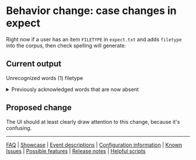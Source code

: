 # Behavior change: case changes in expect

Right now if a user has an item `FILETYPE` in `expect.txt` and adds `filetype` into the corpus, then check spelling will generate:

## Current output
Unrecognized words (1)
filetype


<details><summary>Previously acknowledged words that are now absent</summary>

FILETYPE
</details>

## Proposed change

The UI should at least clearly draw attention to this change, because it's confusing.

---
[FAQ](FAQ.md) | [Showcase](Showcase.md) | [Event descriptions](Event-descriptions.md) | [Configuration information](Configuration-information.md) | [Known Issues](Known-Issues.md) | [Possible features](Possible-features.md) | [Release notes](Release-notes.md) | [Helpful scripts](Helpful-scripts.md)
